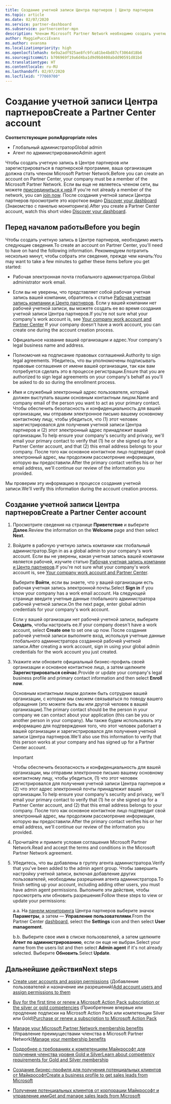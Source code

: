 ```yaml
---
title: Создание учетной записи Центра партнеров | Центр партнеров
ms.topic: article
ms.date: 02/07/2020
ms.service: partner-dashboard
ms.subservice: partnercenter-mpn
description: Членам Microsoft Partner Network необходимо создать учетные записи Центра партнеров и бизнес-профиль для управления преимуществами и компетенциями.
author: MaggiePucciEvans
ms.author: evansma
ms.localizationpriority: high
ms.openlocfilehash: 6e9a2adf925ae8fc9fca81be4bd87cf3064d18b6
ms.sourcegitcommit: b706969f19a6d4ba1d9d9b8408abdd90591d81bd
ms.translationtype: HT
ms.contentlocale: ru-RU
ms.lasthandoff: 02/07/2020
ms.locfileid: "77069700"
---
```

# <a name="create-a-partner-center-account"></a><span data-ttu-id="d520f-103">Создание учетной записи Центра партнеров</span><span class="sxs-lookup"><span data-stu-id="d520f-103">Create a Partner Center account</span></span>

<span data-ttu-id="d520f-104">**Соответствующие роли**</span><span class="sxs-lookup"><span data-stu-id="d520f-104">**Appropriate roles**</span></span>

- <span data-ttu-id="d520f-105">Глобальный администратор</span><span class="sxs-lookup"><span data-stu-id="d520f-105">Global admin</span></span>
- <span data-ttu-id="d520f-106">Агент по администрированию</span><span class="sxs-lookup"><span data-stu-id="d520f-106">Admin agent</span></span>

<span data-ttu-id="d520f-107">Чтобы создать учетную запись в Центре партнеров или зарегистрироваться в партнерской программе, ваша организация должна стать членом Microsoft Partner Network.</span><span class="sxs-lookup"><span data-stu-id="d520f-107">Before you can create an account on Partner Center, your company must be a member of the Microsoft Partner Network.</span></span> <span data-ttu-id="d520f-108">Если вы еще не являетесь членом сети, вы можете [присоединиться к ней](https://partner.microsoft.com/commercial#).</span><span class="sxs-lookup"><span data-stu-id="d520f-108">If you're not already a member of the network, you can [join now](https://partner.microsoft.com/commercial#).</span></span> <span data-ttu-id="d520f-109">После создания учетной записи Центра партнеров просмотрите это короткое видео [Discover your dashboard](https://vimeo.com/290338211) (Знакомство с панелью мониторинга).</span><span class="sxs-lookup"><span data-stu-id="d520f-109">After you create a Partner Center account, watch this short video [Discover your dashboard](https://vimeo.com/290338211).</span></span>

## <a name="before-you-begin"></a><span data-ttu-id="d520f-110">Перед началом работы</span><span class="sxs-lookup"><span data-stu-id="d520f-110">Before you begin</span></span>

<span data-ttu-id="d520f-111">Чтобы создать учетную запись в Центре партнеров, необходимо иметь следующие сведения.</span><span class="sxs-lookup"><span data-stu-id="d520f-111">To create an account on Partner Center, you'll need to have on hand the following information.</span></span> <span data-ttu-id="d520f-112">Рекомендуем потратить несколько минут, чтобы собрать эти сведения, прежде чем начать:</span><span class="sxs-lookup"><span data-stu-id="d520f-112">You may want to take a few minutes to gather these items before you get started:</span></span>

-   <span data-ttu-id="d520f-113">Рабочая электронная почта глобального администратора.</span><span class="sxs-lookup"><span data-stu-id="d520f-113">Global administrator work email.</span></span>

-   <span data-ttu-id="d520f-114">Если вы не уверены, что представляет собой рабочая учетная запись вашей компании, обратитесь к статье [Рабочая учетная запись компании и Центр партнеров](azure-active-directory-tenants-and-partner-center.md). Если у вашей компании нет рабочей учетной записи, вы можете создать ее во время создания учетной записи Центра партнеров.</span><span class="sxs-lookup"><span data-stu-id="d520f-114">If you're not sure what your company's work account is, see [Your company work account and Partner Center](azure-active-directory-tenants-and-partner-center.md) If your company doesn't have a work account, you can create one during the account creation process.</span></span> 

-   <span data-ttu-id="d520f-115">Официальное название вашей организации и адрес.</span><span class="sxs-lookup"><span data-stu-id="d520f-115">Your company's legal business name and address.</span></span>  

-   <span data-ttu-id="d520f-116">Полномочия на подписание правовых соглашений.</span><span class="sxs-lookup"><span data-stu-id="d520f-116">Authority to sign legal agreements.</span></span> <span data-ttu-id="d520f-117">Убедитесь, что вы уполномочены подписывать правовые соглашения от имени вашей организации, так как вам потребуется сделать это в процессе регистрации.</span><span class="sxs-lookup"><span data-stu-id="d520f-117">Ensure that you are authorized to sign legal agreements on your company's behalf as you'll be asked to do so during the enrollment process.</span></span>

-   <span data-ttu-id="d520f-118">Имя и служебный электронный адрес пользователя, который должен выступать вашим основным контактным лицом.</span><span class="sxs-lookup"><span data-stu-id="d520f-118">Name and company email of the person you want to act as your primary contact.</span></span> <span data-ttu-id="d520f-119">Чтобы обеспечить безопасность и конфиденциальность для вашей организации, мы отправим электронное письмо вашему основному контактному лицу, чтобы убедиться, что (1) этот человек зарегистрировался для получения учетной записи Центра партнеров и (2) этот электронный адрес принадлежит вашей организации.</span><span class="sxs-lookup"><span data-stu-id="d520f-119">To help ensure your company's security and privacy, we'll email your primary contact to verify that (1) he or she signed up for a Partner Center account, and that (2) this email address belongs to your company.</span></span> <span data-ttu-id="d520f-120">После того как основное контактное лицо подтвердит свой электронный адрес, мы продолжим рассмотрение информации, которую вы предоставили.</span><span class="sxs-lookup"><span data-stu-id="d520f-120">After the primary contact verifies his or her email address, we'll continue our review of the information you provided.</span></span>

<span data-ttu-id="d520f-121">Мы проверим эту информацию в процессе создания учетной записи.</span><span class="sxs-lookup"><span data-stu-id="d520f-121">We'll verify this information during the account creation process.</span></span> 
 
## <a name="create-a-partner-center-account"></a><span data-ttu-id="d520f-122">Создание учетной записи Центра партнеров</span><span class="sxs-lookup"><span data-stu-id="d520f-122">Create a Partner Center account</span></span>

1.  <span data-ttu-id="d520f-123">Просмотрите сведения на странице **Приветствие** и выберите **Далее**.</span><span class="sxs-lookup"><span data-stu-id="d520f-123">Review the information on the **Welcome** page and then select **Next**.</span></span>

2.  <span data-ttu-id="d520f-124">Войдите в рабочую учетную запись компании как глобальный администратор.</span><span class="sxs-lookup"><span data-stu-id="d520f-124">Sign in as a global admin to your company's work account.</span></span> <span data-ttu-id="d520f-125">Если вы не уверены, какая учетная запись вашей компании является рабочей, изучите статью [Рабочая учетная запись компании и Центр партнеров](azure-active-directory-tenants-and-partner-center.md).</span><span class="sxs-lookup"><span data-stu-id="d520f-125">If you're not sure what your company's work account   is, see [Your company work account and Partner Center](azure-active-directory-tenants-and-partner-center.md).</span></span>

    <span data-ttu-id="d520f-126">Выберите **Войти**, если вы знаете, что у вашей организации есть рабочая учетная запись электронной почты.</span><span class="sxs-lookup"><span data-stu-id="d520f-126">Select **Sign in** if you know your company has a work email account.</span></span> <span data-ttu-id="d520f-127">На следующей странице введите учетные данные глобального администратора рабочей учетной записи.</span><span class="sxs-lookup"><span data-stu-id="d520f-127">On the next page, enter global admin credentials for your company's work account.</span></span> 

    <span data-ttu-id="d520f-128">Если у вашей организации нет рабочей учетной записи, выберите **Создать**, чтобы настроить ее.</span><span class="sxs-lookup"><span data-stu-id="d520f-128">If your company doesn't have a work account, select **Create one** to set one up now.</span></span> <span data-ttu-id="d520f-129">После создания рабочей учетной записи выполните вход, используя учетные данные глобального администратора созданной рабочей учетной записи.</span><span class="sxs-lookup"><span data-stu-id="d520f-129">After creating a work account, sign in using your global admin credentials for the work account you just created.</span></span>

3.  <span data-ttu-id="d520f-130">Укажите или обновите официальный бизнес-профиль своей организации и основное контактное лицо, а затем щелкните **Зарегистрироваться сейчас**.</span><span class="sxs-lookup"><span data-stu-id="d520f-130">Provide or update your company's legal business profile and primary contact information and then select **Enroll now**.</span></span> 

    <span data-ttu-id="d520f-131">Основным контактным лицом должен быть сотрудник вашей организации, с которым мы сможем связываться по поводу вашего обращения (это можете быть вы или другой человек в вашей организации).</span><span class="sxs-lookup"><span data-stu-id="d520f-131">The primary contact should be the person in your company we can contact about your application (this can be you or another person in your company).</span></span> <span data-ttu-id="d520f-132">Мы также будем использовать эту информацию для подтверждения того, что этот человек работает в вашей организации и зарегистрировался для получения учетной записи Центра партнеров.</span><span class="sxs-lookup"><span data-stu-id="d520f-132">We'll also use this information to verify that this person works at your company and has signed up for a Partner Center account.</span></span>

    > [!IMPORTANT]  
    > <span data-ttu-id="d520f-133">Чтобы обеспечить безопасность и конфиденциальность для вашей организации, мы отправим электронное письмо вашему основному контактному лицу, чтобы убедиться, (1) что этот человек регистрировался для получения учетной записи Центра партнеров и (2) что этот адрес электронной почты принадлежит вашей организации.</span><span class="sxs-lookup"><span data-stu-id="d520f-133">To help ensure your company's security and privacy, we'll email your primary contact to verify that (1) he or she signed up for a Partner Center account, and (2) that this email address belongs to your company.</span></span> <span data-ttu-id="d520f-134">После того как основное контактное лицо подтвердит свой электронный адрес, мы продолжим рассмотрение информации, которую вы предоставили.</span><span class="sxs-lookup"><span data-stu-id="d520f-134">After the primary contact verifies his or her email address, we'll continue our review of the information you provided.</span></span>

4.  <span data-ttu-id="d520f-135">Прочитайте и примите условия соглашения Microsoft Partner Network.</span><span class="sxs-lookup"><span data-stu-id="d520f-135">Read and accept the terms and conditions in the Microsoft Partner Network agreement.</span></span> 

5.  <span data-ttu-id="d520f-136">Убедитесь, что вы добавлены в группу агента администратора.</span><span class="sxs-lookup"><span data-stu-id="d520f-136">Verify that you've been added to the admin agent group.</span></span> <span data-ttu-id="d520f-137">Чтобы завершить настройку учетной записи, включая добавление других пользователей, необходимы разрешения агента администратора.</span><span class="sxs-lookup"><span data-stu-id="d520f-137">To finish setting up your account, including adding other users, you must have admin agent permissions.</span></span> <span data-ttu-id="d520f-138">Выполните эти действия, чтобы просмотреть или обновить разрешения:</span><span class="sxs-lookup"><span data-stu-id="d520f-138">Follow these steps to view or update your permissions:</span></span>

    <span data-ttu-id="d520f-139">a.</span><span class="sxs-lookup"><span data-stu-id="d520f-139">a.</span></span> <span data-ttu-id="d520f-140">На [панели мониторинга](https://partner.microsoft.com/dashboard/home**) Центра партнеров выберите значок **Параметры**, а затем — **Управление пользователями**.</span><span class="sxs-lookup"><span data-stu-id="d520f-140">From the Partner Center [dashboard](https://partner.microsoft.com/dashboard/home**), select the **Settings** icon and then select **User management**.</span></span>  

    <span data-ttu-id="d520f-141">b.</span><span class="sxs-lookup"><span data-stu-id="d520f-141">b.</span></span> <span data-ttu-id="d520f-142">Выберите свое имя в списке пользователей, а затем щелкните **Агент по администрированию**, если он еще не выбран.</span><span class="sxs-lookup"><span data-stu-id="d520f-142">Select your name from the users list and then select **Admin agent** if it's not already selected.</span></span> <span data-ttu-id="d520f-143">Выберите **Обновить**.</span><span class="sxs-lookup"><span data-stu-id="d520f-143">Select **Update**.</span></span>  

## <a name="next-steps"></a><span data-ttu-id="d520f-144">Дальнейшие действия</span><span class="sxs-lookup"><span data-stu-id="d520f-144">Next steps</span></span>

-   <span data-ttu-id="d520f-145">[Create user accounts and assign permissions](create-user-accounts-and-set-permissions.md) (Добавление пользователей и назначение им разрешений)</span><span class="sxs-lookup"><span data-stu-id="d520f-145">[Add account users and assign permissions to them](create-user-accounts-and-set-permissions.md)</span></span>

-   <span data-ttu-id="d520f-146">[Buy for the first time or renew a Microsoft Action Pack subscription or the silver or gold competencies](mpn-get-action-pack.md) (Приобретение впервые или продление подписки на Microsoft Action Pack или компетенции Silver или Gold)</span><span class="sxs-lookup"><span data-stu-id="d520f-146">[Purchase or renew a subscription to Microsoft Action Pack](mpn-get-action-pack.md)</span></span>

-   <span data-ttu-id="d520f-147">[Manage your Microsoft Partner Network membership benefits](manage-your-partner-network-benefits.md) (Управление преимуществами членства в Microsoft Partner Network)</span><span class="sxs-lookup"><span data-stu-id="d520f-147">[Manage your membership benefits](manage-your-partner-network-benefits.md)</span></span>

-   [<span data-ttu-id="d520f-148">Подробнее о требованиях к компетенциям Майкрософт для получения членства уровня Gold и Silver</span><span class="sxs-lookup"><span data-stu-id="d520f-148">Learn about competency requirements for Gold and Silver membership</span></span>](https://partner.microsoft.com/membership/competencies)

-   [<span data-ttu-id="d520f-149">Создание бизнес-профиля для получения потенциальных клиентов от Майкрософт</span><span class="sxs-lookup"><span data-stu-id="d520f-149">Create a business profile to get sales leads from Microsoft</span></span>](create-a-marketing-profile.md)

-   [<span data-ttu-id="d520f-150">Получение потенциальных клиентов от корпорации Майкрософт и управление ими</span><span class="sxs-lookup"><span data-stu-id="d520f-150">Get and manage sales leads from Microsoft</span></span>](responding-to-referrals.md)